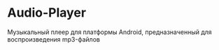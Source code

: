 # Audio-Player
Музыкальный плеер для платформы Android, предназначенный для воспроизведения mp3-файлов
